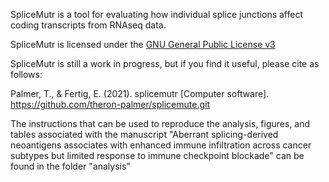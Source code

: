 SpliceMutr is a tool for evaluating how individual splice junctions affect coding transcripts from RNAseq data.

SpliceMutr is licensed under the [GNU General Public License v3](http://www.gnu.org/licenses/gpl-3.0.html)

SpliceMutr is still a work in progress, but if you find it useful, please cite as follows:

Palmer, T., & Fertig, E. (2021). splicemutr [Computer software]. https://github.com/theron-palmer/splicemute.git

The instructions that can be used to reproduce the analysis, figures, and tables associated with the manuscript "Aberrant splicing-derived neoantigens associates with enhanced immune infiltration across cancer subtypes but limited response to immune checkpoint blockade" can be found in the folder "analysis"
